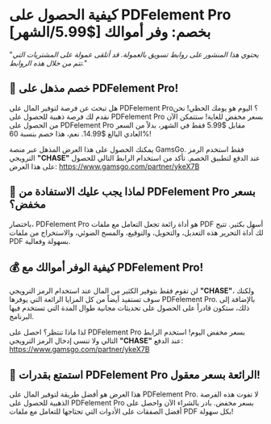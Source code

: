 # كيفية الحصول على PDFelement Pro بخصم: وفر أموالك [$5.99/الشهر]
"*يحتوي هذا المنشور على روابط تسويق بالعمولة. قد أتلقى عمولة على المشتريات التي تتم من خلال هذه الروابط.*"

## 🎁 خصم مذهل على PDFelement Pro!

هل تبحث عن فرصة لتوفير المال على PDFelement Pro؟ اليوم هو يومك الحظي! نحن نقدم لك فرصة ذهبية للحصول على PDFelement Pro بسعر مخفض للغاية! ستتمكن الآن من الحصول على PDFelement Pro مقابل $5.99 فقط في الشهر، بدلاً من السعر العادي البالغ $14.99. نعم، هذا خصم بنسبة 60%! 

يمكنك الحصول على هذا العرض المذهل عبر منصة GamsGo. فقط استخدم الرمز الترويجي **"CHASE"** عند الدفع لتطبيق الخصم. تأكد من استخدام الرابط التالي للحصول على هذا العرض: https://www.gamsgo.com/partner/ykeX7B

## 🌟 لماذا يجب عليك الاستفادة من PDFelement Pro بسعر مخفض؟

باختصار، PDFelement Pro هو أداة رائعة تجعل التعامل مع ملفات PDF أسهل بكثير. تتيح لك أداة التحرير هذه التعديل، والتحويل، والتوقيع، والمسح الضوئي، والاستخراج من ملفات PDF بسهولة وفعالية.

## 💰 كيفية الوفر أموالك مع PDFelement Pro!

لن تقوم فقط بتوفير الكثير من المال عند استخدام الرمز الترويجي **"CHASE"**، ولكنك سوف تستفيد أيضاً من كل المزايا الرائعة التي يوفرها PDFelement Pro. بالإضافة إلى ذلك، ستكون قادراً على الحصول على تحديثات مجانية طوال المدة التي تستخدم فيها البرنامج.

لذا ماذا تنتظر؟ احصل على PDFelement Pro بسعر مخفض اليوم! استخدم الرابط التالي ولا تنسى إدخال الرمز الترويجي **"CHASE"** عند الدفع: https://www.gamsgo.com/partner/ykeX7B

## 🎉 استمتع بقدرات PDFelement Pro الرائعة بسعر معقول!

هذا العرض هو أفضل طريقة لتوفير المال على PDFelement Pro. لا تفوت هذه الفرصة الذهبية للحصول على PDFelement Pro بسعر مخفض. بادر بالشراء الآن واحصل على أفضل الصفقات على الأدوات التي تحتاجها للتعامل مع ملفات PDF بكل سهولة!